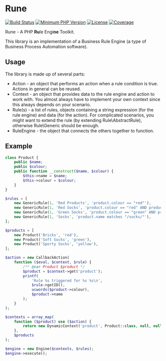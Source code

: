 Rune
====

[![Build Status](https://img.shields.io/travis/uuf6429/rune.svg)](https://travis-ci.com/uuf6429/rune)
[![Minimum PHP Version](https://img.shields.io/badge/php-%3E%3D%205.5-8892BF.svg?style=flat-square)](https://php.net/)
[![License](https://img.shields.io/badge/license-MIT-blue.svg)](https://raw.githubusercontent.com/uuf6429/nice_r/master/LICENSE)
[![Coverage](https://img.shields.io/codecov/c/token/Bu2nK2Kq77/github/uuf6429/rune.svg)](https://codecov.io/github/uuf6429/rune?branch=master)

Rune - A PHP <b>Ru</b>le Engi<b>ne</b> Toolkit.

This library is an implementation of a Business Rule Engine (a type of Business Process Automation software).

Usage
-----

The library is made up of several parts:

- Action - an object that performs an action when a rule condition is true. Actions in general can be reused.
- Context - an object that provides data to the rule engine and action to work with.
  You almost always have to implement your own context since this always depends on your scenario.
- Rule(s) - a list of rules, objects containing a string expression (for the rule engine) and data (for the action).
  For complicated scenarios, you might want to extend the rule (by extending Rule\AbstractRule), otherwise Rule\Generic should be enough.
- RuleEngine - the object that connects the others together to function.

Example
-------

```php
class Product {
	public $name;
	public $colour;
	public function __construct($name, $colour) {
		$this->name = $name;
		$this->colour = $colour;
	}
}

$rules = [
	new GenericRule(1, 'Red Products', 'product.colour == "red"'),
	new GenericRule(1, 'Red Socks', 'product.colour == "red" AND product.name matches "/socks/"'),
	new GenericRule(1, 'Green Socks', 'product.colour == "green" AND product.name matches "/socks/"'),
	new GenericRule(1, 'Socks', 'product.name matches "/socks/"'),
];

$products = [
	new Product('Bricks', 'red'),
	new Product('Soft Socks', 'green'),
	new Product('Sporty Socks', 'yellow'),
];

$action = new CallbackAction(
	function ($eval, $context, $rule) {
		/** @var Product $product */
		$product = $context->get('product');
		printf(
			'Rule %s triggered for %s %s\n',
			$rule->getID(),
			ucwords($product->colour),
			$product->name
		);
	}
);

$contexts = array_map(
	function ($product) use ($action) {
		return new DynamicContext('product', Product::class, null, null, $product);
	},
	$products
);

$engine = new Engine($contexts, $rules);
$engine->execute();
```